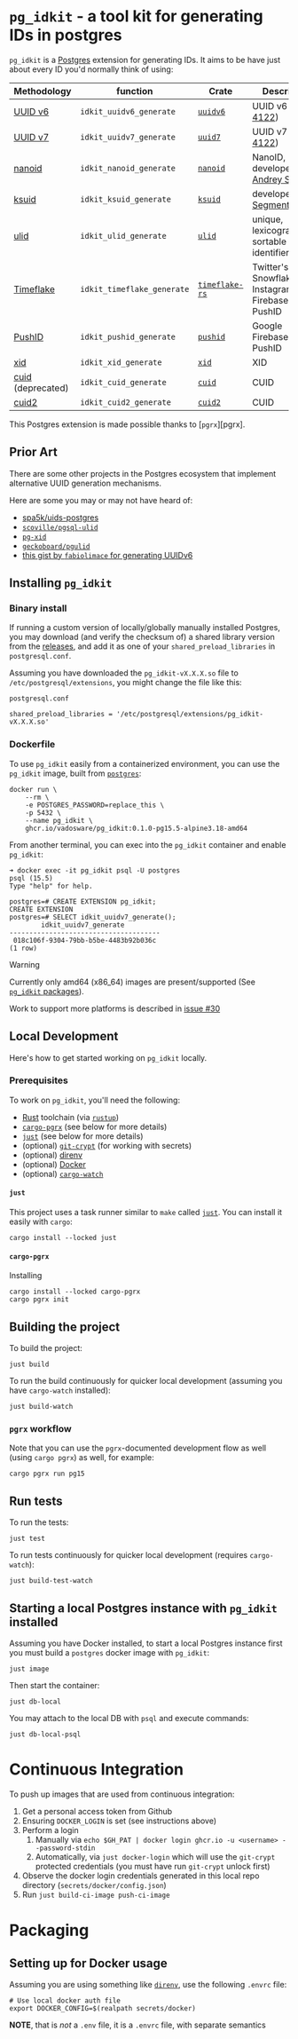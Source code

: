 # `pg_idkit` - a tool kit for generating IDs in postgres

`pg_idkit` is a [Postgres][postgres] extension for generating IDs. It aims to be have just about every ID you'd normally think of using:

| Methodology               | function                   | Crate                                                   | Description                                              |
|---------------------------|----------------------------|---------------------------------------------------------|----------------------------------------------------------|
| [UUID v6][uuidv6]         | `idkit_uuidv6_generate`    | [`uuidv6`](https://crates.io/crates/uuidv6)             | UUID v6 ([RFC 4122][rfc-4122-update])                    |
| [UUID v7][uuidv7]         | `idkit_uuidv7_generate`    | [`uuid7`](https://crates.io/crates/uuid7)               | UUID v7 ([RFC 4122][rfc-4122-update])                    |
| [nanoid][nanoid]          | `idkit_nanoid_generate`    | [`nanoid`](https://crates.io/crates/nanoid)             | NanoID, developed by [Andrey Sitnik][github-ai]          |
| [ksuid][ksuid]            | `idkit_ksuid_generate`     | [`ksuid`](https://crates.io/crates/ksuid)               | developed by [Segment][segment]                          |
| [ulid][ulid]              | `idkit_ulid_generate`      | [`ulid`](https://crates.io/crates/ulid)                 | unique, lexicographically sortable identifiers           |
| [Timeflake][timeflake]    | `idkit_timeflake_generate` | [`timeflake-rs`](https://crates.io/crates/timeflake-rs) | Twitter's Snowflake + Instagram's ID + Firebase's PushID |
| [PushID][pushid]          | `idkit_pushid_generate`    | [`pushid`](https://crates.io/crates/pushid)             | Google Firebase's PushID                                 |
| [xid][xid]                | `idkit_xid_generate`       | [`xid`](https://crates.io/crates/xid)                   | XID                                                      |
| [cuid][cuid] (deprecated) | `idkit_cuid_generate`      | [`cuid`](https://crates.io/crates/cuid)                 | CUID                                                     |
| [cuid2][cuid2]            | `idkit_cuid2_generate`     | [`cuid2`](https://crates.io/crates/cuid2)               | CUID                                                     |

This Postgres extension is made possible thanks to [`pgrx`][pgrx].

## Prior Art

There are some other projects in the Postgres ecosystem that implement alternative UUID generation mechanisms.

Here are some you may or may not have heard of:

- [spa5k/uids-postgres](https://github.com/spa5k/uids-postgres)
- [`scoville/pgsql-ulid`](https://github.com/scoville/pgsql-ulid)
- [`pg-xid`](https://github.com/modfin/pg-xid)
- [`geckoboard/pgulid`](https://github.com/geckoboard/pgulid)
- [this gist by `fabiolimace` for generating UUIDv6](https://gist.github.com/fabiolimace/515a0440e3e40efeb234e12644a6a346)

## Installing `pg_idkit`

### Binary install

If running a custom version of locally/globally manually installed Postgres, you may download (and verify the checksum of) a shared library version from the [releases](/releases), and add it as one of your `shared_preload_libraries` in `postgresql.conf`.

Assuming you have downloaded the `pg_idkit-vX.X.X.so` file to `/etc/postgresql/extensions`, you might change the file like this:

`postgresql.conf`
```
shared_preload_libraries = '/etc/postgresql/extensions/pg_idkit-vX.X.X.so'
```

### Dockerfile

To use `pg_idkit` easily from a containerized environment, you can use the `pg_idkit` image, built from [`postgres`][docker-postgres]:

```console
docker run \
    --rm \
    -e POSTGRES_PASSWORD=replace_this \
    -p 5432 \
    --name pg_idkit \
    ghcr.io/vadosware/pg_idkit:0.1.0-pg15.5-alpine3.18-amd64
```

From another terminal, you can exec into the `pg_idkit` container and enable `pg_idkit`:

```console
➜ docker exec -it pg_idkit psql -U postgres
psql (15.5)
Type "help" for help.

postgres=# CREATE EXTENSION pg_idkit;
CREATE EXTENSION
postgres=# SELECT idkit_uuidv7_generate();
        idkit_uuidv7_generate
--------------------------------------
 018c106f-9304-79bb-b5be-4483b92b036c
(1 row)
```

> [!WARNING]
> Currently only amd64 (x86_64) images are present/supported (See [`pg_idkit` packages](https://github.com/VADOSWARE/pg_idkit/pkgs/container/pg_idkit)).
>
> Work to support more platforms is described in [issue #30](https://github.com/VADOSWARE/pg_idkit/issues/30)

[docker-postgres]: https://hub.docker.com/_/postgres

## Local Development

Here's how to get started working on `pg_idkit` locally.

### Prerequisites

To work on `pg_idkit`, you'll need the following:

- [Rust][rust] toolchain (via [`rustup`][rustup])
- [`cargo-pgrx`][cargo-pgrx] (see below for more details)
- [`just`][just] (see below for more details)
- (optional) [`git-crypt`][git-crypt] (for working with secrets)
- (optional) [direnv][direnv]
- (optional) [Docker][docker]
- (optional) [`cargo-watch`][cargo-watch]

#### `just`

This project uses a task runner similar to `make` called [`just`][just]. You can install it easily with `cargo`:

```console
cargo install --locked just
```

#### `cargo-pgrx`

Installing

```console
cargo install --locked cargo-pgrx
cargo pgrx init
```

## Building the project

To build the project:

```console
just build
```

To run the build continuously for quicker local development (assuming you have `cargo-watch` installed):

```console
just build-watch
```

### `pgrx` workflow

Note that you can use the `pgrx`-documented development flow as well (using `cargo pgrx`) as well, for example:

```console
cargo pgrx run pg15
```

## Run tests

To run the tests:

```console
just test
```

To run tests continuously for quicker local development (requires `cargo-watch`):

```console
just build-test-watch
```

## Starting a local Postgres instance with `pg_idkit` installed

Assuming you have Docker installed, to start a local Postgres instance first you must build a `postgres` docker image with `pg_idkit`:

```console
just image
```

Then start the container:

```console
just db-local
```

You may attach to the local DB with `psql` and execute commands:

```console
just db-local-psql
```

# Continuous Integration

To push up images that are used from continuous integration:

1. Get a personal access token from Github
2. Ensuring `DOCKER_LOGIN` is set (see instructions above)
3. Perform a login
   1. Manually via `echo $GH_PAT | docker login ghcr.io -u <username> --password-stdin`
   2. Automatically, via `just docker-login` which will use the `git-crypt` protected credentials (you must have run `git-crypt` unlock first)
4. Observe the docker login credentials generated in this local repo directory (`secrets/docker/config.json`)
5. Run `just build-ci-image push-ci-image`

# Packaging

## Setting up for Docker usage

Assuming you are using something like [`direnv`][direnv], use the following `.envrc` file:

```
# Use local docker auth file
export DOCKER_CONFIG=$(realpath secrets/docker)
```

**NOTE**, that is *not* a `.env` file, it is a `.envrc` file, with separate semantics

[a-chilton]: https://github.com/chilts
[a-feerasta]: https://github.com/alizain
[cargo-pgrx]: https://crates.io/crates/cargo-pgrx
[cargo-watch]: https://github.com/passcod/cargo-watch
[cuid2]: https://github.com/paralleldrive/cuid2
[cuid]: https://github.com/paralleldrive/cuid
[direnv]: https://direnv.net
[direnv]: https://direnv.net
[docker]: https://docs.docker.com/get-started/overview/
[e-elliott]: https://github.com/ericelliott
[git-crypt]: https://github.com/AGWA/git-crypt
[github-ai]: https://github.com/ai
[google]: https://google.com
[instagram]: instagram-engineering.com/
[it-cabrera]: https://darkghosthunter.medium.com/
[just]: https://github.com/casey/just
[ksuid]: https://github.com/segmentio/ksuid
[mongodb]: https://www.mongodb.com/blog/channel/engineering-blog
[nanoid]: https://www.npmjs.com/package/nanoid
[o-poitrey]: https://github.com/rs
[objectid]: https://www.mongodb.com/docs/manual/reference/method/ObjectId/
[oryx-pro]: https://system76.com/laptops/oryx
[p-pearcy]: https://github.com/ppearcy/elasticflake
[pg-docs-operator-classes]: https://www.postgresql.org/docs/current/indexes-opclass.html
[pgstattuple]: https://www.postgresql.org/docs/current/pgstattuple.html
[postgres]: https://postgresql.org
[pushid]: https://firebase.googleblog.com/2015/02/the-2120-ways-to-ensure-unique_68.html
[r-tallent]: https://github.com/richardtallent
[repo]: https://github.com/t3hmrman/pg_idkit
[rfc-4122-update]: https://datatracker.ietf.org/doc/html/draft-peabody-dispatch-new-uuid-format-04
[rust]: https://rust-lang.org
[rustup]: https://rust-lang.github.io/rustup
[segment]: https://segment.com/blog/engineering/
[sony]: https://github.com/sony
[t-pawlak]: https://github.com/T-PWK
[timeflake]: https://github.com/anthonynsimon/timeflake
[twitter-snowflake]: https://blog.twitter.com/engineering/en_us/a/2010/announcing-snowflake
[twitter]: https://blog.twitter.com/engineering
[ulid]: https://github.com/ulid/spec
[uuidv1]: https://en.wikipedia.org/wiki/Universally_unique_identifier#Version_1_(date-time_and_MAC_address)
[uuidv6]: https://www.ietf.org/archive/id/draft-peabody-dispatch-new-uuid-format-01.html
[uuidv7]: https://www.ietf.org/archive/id/draft-peabody-dispatch-new-uuid-format-01.html
[wiki-gregorian]: https://en.wikipedia.org/wiki/Gregorian_calendar
[wiki-mac-address]: https://en.wikipedia.org/wiki/MAC_address
[wiki-uuid]: https://en.wikipedia.org/wiki/Universally_unique_identifier
[xid]: https://github.com/rs/xid

